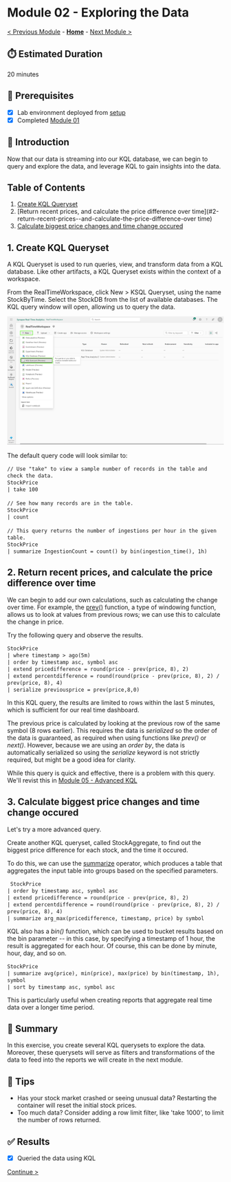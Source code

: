 # Module 02 - Exploring the Data

[< Previous Module](../modules/module01.md) - **[Home](../README.md)** - [Next Module >](./module03.md)

## :stopwatch: Estimated Duration

20 minutes

## :thinking: Prerequisites

- [x] Lab environment deployed from [setup](../modules/module00.md)
- [x] Completed [Module 01](../modules/module01.md)

## :loudspeaker: Introduction

Now that our data is streaming into our KQL database, we can begin to query and explore the data, and leverage KQL to gain insights into the data. 

## Table of Contents

1. [Create KQL Queryset](#1-create-kql-queryset)
2. [Return recent prices, and calculate the price difference over time](#2-return-recent-prices--and-calculate-the-price-difference-over time)
3. [Calculate biggest price changes and time change occured](#3-calculate-biggest-price-changes-and-time-change-occured)

## 1. Create KQL Queryset

A KQL Queryset is used to run queries, view, and transform data from a KQL database. Like other artifacts, a KQL Queryset exists within the context of a workspace.

From the RealTimeWorkspace, click New > KSQL Queryset, using the name StockByTime. Select the StockDB from the list of available databases. The KQL query window will open, allowing us to query the data.

![KQL Queryset](../images/module02/kqlqueryset.png)

The default query code will look similar to:

```text
// Use "take" to view a sample number of records in the table and check the data.
StockPrice
| take 100

// See how many records are in the table.
StockPrice
| count

// This query returns the number of ingestions per hour in the given table.
StockPrice
| summarize IngestionCount = count() by bin(ingestion_time(), 1h)
```

## 2. Return recent prices, and calculate the price difference over time

We can begin to add our own calculations, such as calculating the change over time. For example, the [prev()](https://learn.microsoft.com/en-us/azure/data-explorer/kusto/query/prevfunction) function, a type of windowing function, allows us to look at values from previous rows; we can use this to calculate the change in price.

Try the following query and observe the results.

```text
StockPrice
| where timestamp > ago(5m)
| order by timestamp asc, symbol asc
| extend pricedifference = round(price - prev(price, 8), 2)
| extend percentdifference = round(round(price - prev(price, 8), 2) / prev(price, 8), 4)
| serialize previousprice = prev(price,8,0)
```

In this KQL query, the results are limited to rows within the last 5 minutes, which is sufficient for our real time dashboard.

The previous price is calculated by looking at the previous row of the same symbol (8 rows earlier). This requires the data is *serialized* so the order of the data is guaranteed, as required when using functions like *prev()* or *next()*. However, because we are using an *order by*, the data is automatically serialized so using the *serialize* keyword is not strictly required, but might be a good idea for clarity.

While this query is quick and effective, there is a problem with this query. We'll revist this in [Module 05 - Advanced KQL](../modules/module05.md)

## 3. Calculate biggest price changes and time change occured

Let's try a more advanced query. 

 Create another KQL queryset, called StockAggregate, to find out the biggest price difference for each stock, and the time it occured. 

 To do this, we can use the [summarize](https://learn.microsoft.com/en-us/azure/data-explorer/kusto/query/summarizeoperator) operator, which produces a table that aggregates the input table into groups based on the specified parameters. 

```text
 StockPrice
| order by timestamp asc, symbol asc
| extend pricedifference = round(price - prev(price, 8), 2)
| extend percentdifference = round(round(price - prev(price, 8), 2) / prev(price, 8), 4)
| summarize arg_max(pricedifference, timestamp, price) by symbol
```

KQL also has a *bin()* function, which can be used to bucket results based on the bin parameter -- in this case, by specifying a timestamp of 1 hour, the result is aggregated for each hour. Of course, this can be done by minute, hour, day, and so on. 

```text
StockPrice
| summarize avg(price), min(price), max(price) by bin(timestamp, 1h), symbol
| sort by timestamp asc, symbol asc
```

This is particularly useful when creating reports that aggregate real time data over a longer time period.

## :tada: Summary

In this exercise, you create several KQL querysets to explore the data. Moreover, these querysets will serve as filters and transformations of the data to feed into the reports we will create in the next module.

## :thinking: Tips

* Has your stock market crashed or seeing unusual data? Restarting the container will reset the initial stock prices.
* Too much data? Consider adding a row limit filter, like 'take 1000', to limit the number of rows returned.

## :white_check_mark: Results

- [x] Queried the data using KQL

[Continue >](./module03.md)
